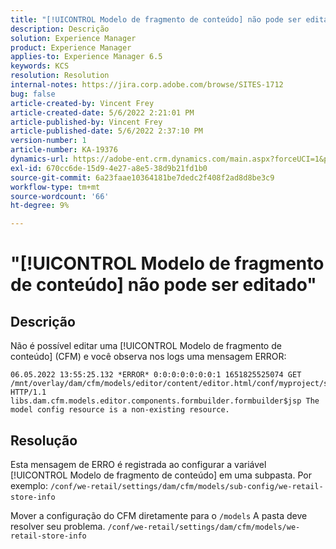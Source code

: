 ```yaml
---
title: "[!UICONTROL Modelo de fragmento de conteúdo] não pode ser editado"
description: Descrição
solution: Experience Manager
product: Experience Manager
applies-to: Experience Manager 6.5
keywords: KCS
resolution: Resolution
internal-notes: https://jira.corp.adobe.com/browse/SITES-1712
bug: false
article-created-by: Vincent Frey
article-created-date: 5/6/2022 2:21:01 PM
article-published-by: Vincent Frey
article-published-date: 5/6/2022 2:37:10 PM
version-number: 1
article-number: KA-19376
dynamics-url: https://adobe-ent.crm.dynamics.com/main.aspx?forceUCI=1&pagetype=entityrecord&etn=knowledgearticle&id=c91330bb-47cd-ec11-a7b5-6045bd00db25
exl-id: 670cc6de-15d9-4e27-a8e5-38d9b21fd1b0
source-git-commit: 6a23faae10364181be7dedc2f408f2ad8d8be3c9
workflow-type: tm+mt
source-wordcount: '66'
ht-degree: 9%

---
```


# &quot;[!UICONTROL Modelo de fragmento de conteúdo] não pode ser editado&quot;

## Descrição


Não é possível editar uma [!UICONTROL Modelo de fragmento de conteúdo] (CFM) e você observa nos logs uma mensagem ERROR:

```
06.05.2022 13:55:25.132 *ERROR* 0:0:0:0:0:0:0:1 1651825525074 GET 
/mnt/overlay/dam/cfm/models/editor/content/editor.html/conf/myproject/settings/dam/cfm/models/mycompanymodels HTTP/1.1 
libs.dam.cfm.models.editor.components.formbuilder.formbuilder$jsp The model config resource is a non-existing resource.
```

## Resolução


Esta mensagem de ERRO é registrada ao configurar a variável [!UICONTROL Modelo de fragmento de conteúdo] em uma subpasta.
Por exemplo: `/conf/we-retail/settings/dam/cfm/models/sub-config/we-retail-store-info` 

Mover a configuração do CFM diretamente para o `/models` A pasta deve resolver seu problema.
`/conf/we-retail/settings/dam/cfm/models/we-retail-store-info`
